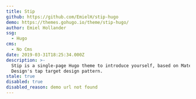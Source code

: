 ```yaml
---
title: Stip
github: https://github.com/EmielH/stip-hugo
demo: https://themes.gohugo.io/theme/stip-hugo/
author: Emiel Hollander
ssg:
  - Hugo
cms:
  - No Cms
date: 2019-03-31T18:25:34.000Z
description: >-
  Stip is a single-page Hugo theme to introduce yourself, based on Material
  Design's tap target design pattern.
stale: true
disabled: true
disabled_reason: demo url not found
---
```

